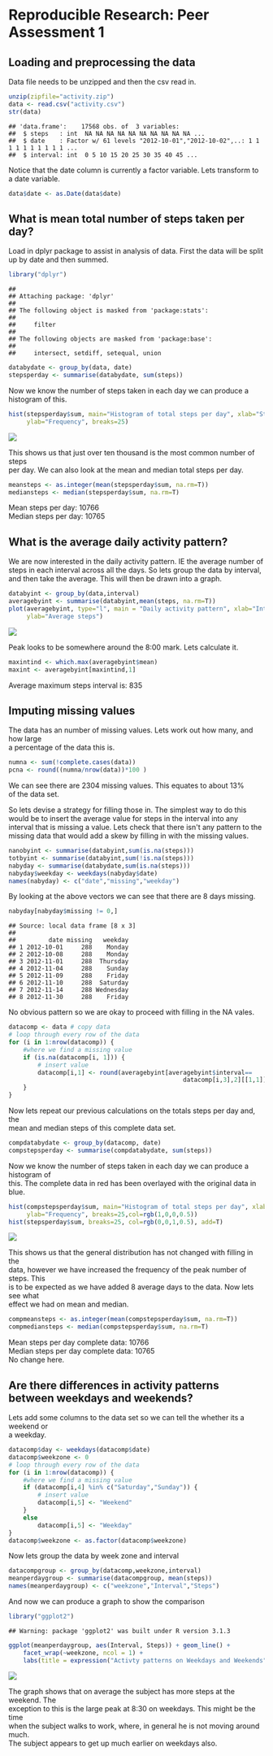 # Reproducible Research: Peer Assessment 1

## Loading and preprocessing the data
Data file needs to be unzipped and then the csv read in. 

```r
unzip(zipfile="activity.zip")
data <- read.csv("activity.csv")
str(data)
```

```
## 'data.frame':	17568 obs. of  3 variables:
##  $ steps   : int  NA NA NA NA NA NA NA NA NA NA ...
##  $ date    : Factor w/ 61 levels "2012-10-01","2012-10-02",..: 1 1 1 1 1 1 1 1 1 1 ...
##  $ interval: int  0 5 10 15 20 25 30 35 40 45 ...
```
Notice that the date column is currently a factor variable. Lets transform to a
date variable.

```r
data$date <- as.Date(data$date)
```

## What is mean total number of steps taken per day?
Load in dplyr package to assist in analysis of data. First the data will be 
split up by date and then summed.

```r
library("dplyr")
```

```
## 
## Attaching package: 'dplyr'
## 
## The following object is masked from 'package:stats':
## 
##     filter
## 
## The following objects are masked from 'package:base':
## 
##     intersect, setdiff, setequal, union
```

```r
databydate <- group_by(data, date)
stepsperday <- summarise(databydate, sum(steps))
```
Now we know the number of steps taken in each day we can produce a histogram of 
this.

```r
hist(stepsperday$sum, main="Histogram of total steps per day", xlab="Steps",
     ylab="Frequency", breaks=25)
```

![](PA1_template_files/figure-html/unnamed-chunk-4-1.png) 

This shows us that just over ten thousand is the most common number of steps  
per day. We can also look at the mean and median total steps per day.

```r
meansteps <- as.integer(mean(stepsperday$sum, na.rm=T))
mediansteps <- median(stepsperday$sum, na.rm=T)
```
Mean steps per day:     10766  
Median steps per day:   10765
   
## What is the average daily activity pattern?
We are now interested in the daily activity pattern. IE the average number of  
steps in each interval across all the days. So lets group the data by interval,  
and then take the average. This will then be drawn into a graph.

```r
databyint <- group_by(data,interval)
averagebyint <- summarise(databyint,mean(steps, na.rm=T))
plot(averagebyint, type="l", main = "Daily activity pattern", xlab="Interval",  
     ylab="Average steps")
```

![](PA1_template_files/figure-html/unnamed-chunk-6-1.png) 

Peak looks to be somewhere around the 8:00 mark. Lets calculate it.

```r
maxintind <- which.max(averagebyint$mean)
maxint <- averagebyint[maxintind,1]
```
Average maximum steps interval is: 835

## Imputing missing values
The data has an number of missing values. Lets work out how many, and how large  
a percentage of the data this is.

```r
numna <- sum(!complete.cases(data))
pcna <- round((numna/nrow(data))*100 )
```
We can see there are 2304 missing values. This equates to about 13%  
of the data set.

So lets devise a strategy for filling those in. The simplest way to do this  
would be to insert the average value for steps in the interval  into any  
interval that is missing a value. Lets check that there isn't any pattern to the  
missing data that would add a skew by filling in with the missing values.

```r
nanobyint <- summarise(databyint,sum(is.na(steps)))
totbyint <- summarise(databyint,sum(!is.na(steps)))
nabyday <- summarise(databydate,sum(is.na(steps)))
nabyday$weekday <- weekdays(nabyday$date)
names(nabyday) <- c("date","missing","weekday")
```
By looking at the above vectors we can see that there are 8 days missing.

```r
nabyday[nabyday$missing != 0,]
```

```
## Source: local data frame [8 x 3]
## 
##         date missing   weekday
## 1 2012-10-01     288    Monday
## 2 2012-10-08     288    Monday
## 3 2012-11-01     288  Thursday
## 4 2012-11-04     288    Sunday
## 5 2012-11-09     288    Friday
## 6 2012-11-10     288  Saturday
## 7 2012-11-14     288 Wednesday
## 8 2012-11-30     288    Friday
```
No obvious pattern so we are okay to proceed with filling in the NA vales.

```r
datacomp <- data # copy data
# loop through every row of the data
for (i in 1:nrow(datacomp)) {
    #where we find a missing value
    if (is.na(datacomp[i, 1])) {
        # insert value
        datacomp[i,1] <- round(averagebyint[averagebyint$interval==
                                                datacomp[i,3],2][[1,1]])      
    }
}
```
Now lets repeat our previous calculations on the totals steps per day and, the   
mean and median steps of this complete data set.

```r
compdatabydate <- group_by(datacomp, date)
compstepsperday <- summarise(compdatabydate, sum(steps))
```
Now we know the number of steps taken in each day we can produce a histogram of   
this. The complete data in red has been overlayed with the original data in blue.

```r
hist(compstepsperday$sum, main="Histogram of total steps per day", xlab="Steps",  
     ylab="Frequency", breaks=25,col=rgb(1,0,0,0.5))
hist(stepsperday$sum, breaks=25, col=rgb(0,0,1,0.5), add=T)
```

![](PA1_template_files/figure-html/unnamed-chunk-13-1.png) 

This shows us that the general distribution has not changed with filling in the  
data, however we have increased the frequency of the peak number of steps. This  
is to be expected as we have added 8 average days to the data. Now lets see what  
effect we had on mean and median.

```r
compmeansteps <- as.integer(mean(compstepsperday$sum, na.rm=T))
compmediansteps <- median(compstepsperday$sum, na.rm=T)
```
Mean steps per day complete data:     10766  
Median steps per day complete data:   10765  
No change here.

## Are there differences in activity patterns between weekdays and weekends?
Lets add some columns to the data set so we can tell the whether its a weekend or  
a weekday.

```r
datacomp$day <- weekdays(datacomp$date)
datacomp$weekzone <- 0
# loop through every row of the data
for (i in 1:nrow(datacomp)) {
    #where we find a missing value
    if (datacomp[i,4] %in% c("Saturday","Sunday")) {
        # insert value
        datacomp[i,5] <- "Weekend"      
    }
    else
        datacomp[i,5] <- "Weekday"
}
datacomp$weekzone <- as.factor(datacomp$weekzone)
```
Now lets group the data by week zone and interval

```r
datacompgroup <- group_by(datacomp,weekzone,interval)
meanperdaygroup <- summarise(datacompgroup, mean(steps))
names(meanperdaygroup) <- c("weekzone","Interval","Steps")
```
And now we can produce a graph to show the comparison

```r
library("ggplot2")
```

```
## Warning: package 'ggplot2' was built under R version 3.1.3
```

```r
ggplot(meanperdaygroup, aes(Interval, Steps)) + geom_line() + 
    facet_wrap(~weekzone, ncol = 1) + 
    labs(title = expression("Activty patterns on Weekdays and Weekends"))
```

![](PA1_template_files/figure-html/unnamed-chunk-17-1.png) 

The graph shows that on average the subject has more steps at the weekend. The     
exception to this is the large peak at 8:30 on weekdays. This might be the time   
when the subject walks to work, where, in general he is not moving around much.  
The subject appears to get up much earlier on weekdays also.

